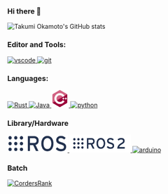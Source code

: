 

### Hi there 👋

![Takumi Okamoto's GitHub stats](https://github-readme-stats.vercel.app/api?username=MrBearing&show_icons=true&count_private=true&theme=chartreuse-dark)

<h3 align="left">Editor and Tools:</h3>
<p align="left"> 
  <a href="https://code.visualstudio.com/" target="_blank"> <img src="https://www.vectorlogo.zone/logos/visualstudio_code/visualstudio_code-icon.svg" alt="vscode" width="40" height="40"/> </a> 
  <a href="https://git-scm.com/" target="_blank"> <img src="https://www.vectorlogo.zone/logos/git-scm/git-scm-icon.svg" alt="git" width="40" height="40"/> </a> 
</p>

<h3 align="left">Languages:</h3>
<p align="left"> 
  <a href="https://www.rust-lang.org/" target="_blank"> <img src="https://www.vectorlogo.zone/logos/rust-lang/rust-lang-icon.svg" alt="Rust" width="40" height="40"/> </a>
  <a href="https://www.java.com/" target="_blank"> <img src="https://www.vectorlogo.zone/logos/java/java-icon.svg" alt="Java" width="40" height="40"/> </a>
  <a href="https://isocpp.org/" target="_blank"> <img src="https://raw.githubusercontent.com/devicons/devicon/master/icons/cplusplus/cplusplus-original.svg" alt="cplusplus" width="40" height="40"/> </a>  
  <a href="https://www.python.org/" target="_blank"> <img src="https://www.vectorlogo.zone/logos/python/python-icon.svg" alt="python" width="40" height="40"/> </a> 
</p>

<h3 align="left">Library/Hardware</h3>
<p align="left">
  <a href="https://www.ros.org/" target="_blank"> <img src="./img/ROS_logo_color.svg" alt="ROS" height="40"/> </a>
  <a href="https://www.ros.org/" target="_blank"> <img src="./img/ROS2_Color.svg" alt="ROS"  height="40"/> </a>
  <a href="https://www.arduino.cc/" target="_blank"> <img src="https://cdn.worldvectorlogo.com/logos/arduino-1.svg" alt="arduino" width="40" height="40"/> </a>
</p>
<h3 align="left">Batch</h3>
<p align="left">
<a href="https://profile.codersrank.io/user/mrbearing/" target="_blank">
<img
  src="https://cr-ss-service.azurewebsites.net/api/ScreenShot?widget=summary&username=MrBearing&badges=3&show-avatar=true&branding=false"
  alt="CordersRank"
/></a>
</p>
